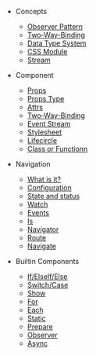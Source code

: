 - Concepts
  - [Observer Pattern](concepts/observer-pattern.md)
  - [Two-Way-Binding](concepts/two-way-binding.md)
  - [Data Type System](concepts/data-type-system.md)
  - [CSS Module](concepts/css-module.md)
  - [Stream](concepts/stream.md)

- Component
  - [Props](component/props.md)
  - [Props Type](component/props-type.md)
  - [Attrs](component/attrs.md)
  - [Two-Way-Binding](component/two-way-binding.md)
  - [Event Stream](component/event-stream.md)
  - [Stylesheet](component/stylesheet.md)
  - [Lifecircle](component/lifecircle.md)
  - [Class or Functionn](component/class-or-function.md)

- Navigation
  - [What is it?](navigation/overview.md)
  - [Configuration](navigation/config.md)
  - [State and status](navigation/state-and-status.md)
  - [Watch](navigation/watch.md)
  - [Events](navigation/events.md)
  - [Is](navigation/is.md)
  - [Navigator](navigation/navigator.md)
  - [Route](navigation/route.md)
  - [Navigate](navigation/navigate.md)

- Builtin Components
  - [If/ElseIf/Else](components/if-else.md)
  - [Switch/Case](components/switch-case.md)
  - [Show](components/show.md)
  - [For](components/for.md)
  - [Each](components/each.md)
  - [Static](components/static.md)
  - [Prepare](components/prepare.md)
  - [Observer](components/observer.md)
  - [Async](components/async.md)
